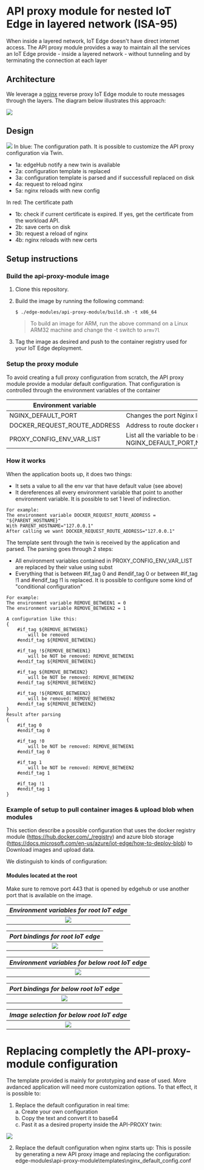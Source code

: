 # API proxy module for nested IoT Edge in layered network (ISA-95)
When inside a layered network, IoT Edge doesn't have direct internet access. 
The API proxy module provides a way to maintain all the services an IoT Edge provide - inside a layered network - without tunneling and by terminating the connection at each layer

## Architecture
We leverage a [nginx](http://nginx.org/) reverse proxy IoT Edge module to route messages through the layers. The diagram below illustrates this approach: 

![](images/concept.png)

## Design
![](images/api_proxy_module_design.png)
In blue: The configuration path. It is possible to customize the API proxy configuration via Twin.
- 1a: edgeHub notify a new twin is available
- 2a: configuration template is replaced
- 3a: configuration template is parsed and if successfull replaced on disk
- 4a: request to reload nginx
- 5a: nginx reloads with new config

In red: The certificate path
- 1b: check if current certificate is expired. If yes, get the certificate from the workload API.
- 2b: save certs on disk
- 3b: request a reload of nginx
- 4b: nginx reloads with new certs


## Setup instructions 
### Build the api-proxy-module image
1. Clone this repository.

2. Build the image by running the following command:

    ```
    $ ./edge-modules/api-proxy-module/build.sh -t x86_64
    ```

    > To build an image for ARM, run the above command on a Linux ARM32 machine and change the -t switch to `armv7l`

3. Tag the image as desired and push to the container registry used for your IoT Edge deployment.

### Setup the proxy module
To avoid creating a full proxy configuration from scratch, the API proxy module provide a modular default configuration.
That configuration is controlled through the environment variables of the container

| Environment variable  | comments |
| ------------- |  ------------- |
| NGINX_DEFAULT_PORT  | Changes the port Nginx listens too. If you change this option, make sure that the port you select is exposed in the dockerfile. Default is 443  |
| DOCKER_REQUEST_ROUTE_ADDRESS | Address to route docker request. By default it points to the parent.  |
| PROXY_CONFIG_ENV_VAR_LIST | List all the variable to be replace. By default it contains: NGINX_DEFAULT_PORT,NGINX_HAS_BLOB_MODULE,NGINX_BLOB_MODULE_NAME_ADDRESS,DOCKER_REQUEST_ROUTE_ADDRESS,NGINX_NOT_ROOT,PARENT_HOSTNAME  |

### How it works
When the application boots up, it does two things:
* It sets a value to all the env var that have default value (see above)
* It dereferences all every environment variable that point to another environment variable. It is possible to set 1 level of indirection. 
```
For example:
The environment variable DOCKER_REQUEST_ROUTE_ADDRESS = "${PARENT_HOSTNAME}"
With PARENT_HOSTNAME="127.0.0.1"
After calling we want DOCKER_REQUEST_ROUTE_ADDRESS="127.0.0.1"
```

The template sent through the twin is received by the application and parsed.
The parsing goes through 2 steps:
* All environment variables contained in PROXY_CONFIG_ENV_VAR_LIST are replaced by their value using subst
* Everything that is between #if_tag 0 and #endif_tag 0 or between  #if_tag !1 and #endif_tag !1 is replaced.
It is possible to configure some kind of "conditional configuration"
```
For example:
The environment variable REMOVE_BETWEEN1 = 0
The environment variable REMOVE_BETWEEN2 = 1

A configuration like this:
{
    #if_tag ${REMOVE_BETWEEN1}
        will be removed
    #endif_tag ${REMOVE_BETWEEN1}

    #if_tag !${REMOVE_BETWEEN1}
        will be NOT be removed: REMOVE_BETWEEN1
    #endif_tag ${REMOVE_BETWEEN1}

    #if_tag ${REMOVE_BETWEEN2}
        will be NOT be removed: REMOVE_BETWEEN2
    #endif_tag ${REMOVE_BETWEEN2}

    #if_tag !${REMOVE_BETWEEN2}
        will be removed: REMOVE_BETWEEN2
    #endif_tag ${REMOVE_BETWEEN2}
}
Result after parsing
{
    #if_tag 0
    #endif_tag 0

    #if_tag !0
        will be NOT be removed: REMOVE_BETWEEN1
    #endif_tag 0

    #if_tag 1
        will be NOT be removed: REMOVE_BETWEEN2
    #endif_tag 1

    #if_tag !1
    #endif_tag 1
}

```


### Example of setup to pull container images & upload blob when modules

This section describe a possible configuration that uses the docker registry module (https://hub.docker.com/_/registry) and azure blob storage (https://docs.microsoft.com/en-us/azure/iot-edge/how-to-deploy-blob) to Download images and upload data.  

We distinguish to kinds of configuration:
#### Modules located at the root
Make sure to remove port 443 that is opened by edgehub or use another port that is available on the image.

| *Environment variables for root IoT edge* |
|:--:|
| ![](images/set_env_var_local_registry.png) | 
 
| *Port bindings for root IoT edge* |
|:--:|
| ![](images/set_env_var_local_registry2.png) | 

| *Environment variables for below root IoT edge* |
|:--:|
| ![](images/set_env_var_no_local_registry.png) | 
 
| *Port bindings for below root IoT edge* |
|:--:|
| ![](images/set_env_var_no_local_registry2.png) | 

| *Image selection for below root IoT edge* |
|:--:|
| ![](images/set_env_var_no_local_registry3.png) | 

# Replacing completly the API-proxy-module configuration
The template provided is mainly for prototyping and ease of used. More avdanced application will need more customization options. To that effect, it is possible to:
1. Replace the default configuration in real time:  
    a. Create your own configuration  
    b. Copy the text and convert it to base64  
    c. Past it as a desired property inside the API-PROXY twin:

![](images/change_config.png)  
 
2. Replace the default configuration when nginx starts up:
This is possile by generating a new API proxy image and replacing the configuration: edge-modules\api-proxy-module\templates\nginx_default_config.conf